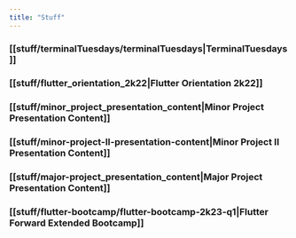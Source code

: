 ```yaml
---
title: "Stuff"
---
```

### [[stuff/terminalTuesdays/terminalTuesdays|TerminalTuesdays]]
### [[stuff/flutter_orientation_2k22|Flutter Orientation 2k22]]
### [[stuff/minor_project_presentation_content|Minor Project Presentation Content]]
### [[stuff/minor-project-II-presentation-content|Minor Project II Presentation Content]]

### [[stuff/major-project_presentation_content|Major Project Presentation Content]]
### [[stuff/flutter-bootcamp/flutter-bootcamp-2k23-q1|Flutter Forward Extended Bootcamp]]